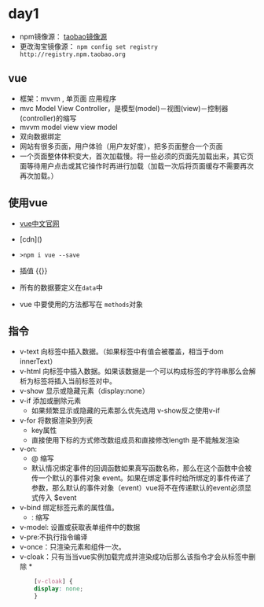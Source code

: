 # day1

* npm镜像源： [taobao镜像源](https://npm.taobao.org/)
* 更改淘宝镜像源： `npm config set registry http://registry.npm.taobao.org`


## vue
* 框架：mvvm , 单页面 应用程序
* mvc Model View Controller，是模型(model)－视图(view)－控制器(controller)的缩写
* mvvm model view view model
* 双向数据绑定
* 网站有很多页面，用户体验（用户友好度），把多页面整合一个页面
* 一个页面整体体积变大，首次加载慢。将一些必须的页面先加载出来，其它页面等待用户点击或其它操作时再进行加载（加载一次后将页面缓存不需要再次再次加载。）

## 使用vue
* [vue中文官网](https://cn.vuejs.org/)
* [cdn](<script src="https://cdn.jsdelivr.net/npm/vue@2.6.10/dist/vue.js"></script>)
* `>npm i vue --save`

* 插值 {{}}
* 所有的数据要定义在`data`中
* vue 中要使用的方法都写在 `methods`对象

## 指令
* v-text 向标签中插入数据。（如果标签中有值会被覆盖，相当于dom innerText）
* v-html 向标签中插入数据。如果该数据是一个可以构成标签的字符串那么会解析为标签将插入当前标签对中。
* v-show 显示或隐藏元素（display:none）
* v-if 添加或删除元素
    - 如果频繁显示或隐藏的元素那么优先选用 v-show反之使用v-if
* v-for 将数据渲染到列表
    * key属性
    * 直接使用下标的方式修改数组成员和直接修改length 是不能触发渲染
* v-on:
    * @ 缩写
    * 默认情况绑定事件的回调函数如果真写函数名称，那么在这个函数中会被传一个默认的事件对象 event。如果在绑定事件时给所绑定的事件传递了参数，那么默认的事件对象（event）vue将不在传递默认的event必须显式传入 $event
* v-bind 绑定标签元素的属性值。
    * : 缩写
* v-model: 设置或获取表单组件中的数据
* v-pre:不执行指令编译
* v-once：只渲染元素和组件一次。
* v-cloak：只有当当vue实例加载完成并渲染成功后那么该指令才会从标签中删除
    * 
    ```css
        [v-cloak] {
        display: none;
        }
    ```
    






